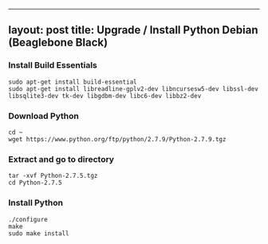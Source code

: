 
---
layout: post
title: Upgrade / Install Python Debian (Beaglebone Black)
---

### Install Build Essentials
```
sudo apt-get install build-essential
sudo apt-get install libreadline-gplv2-dev libncursesw5-dev libssl-dev libsqlite3-dev tk-dev libgdbm-dev libc6-dev libbz2-dev
```

### Download Python

```
cd ~
wget https://www.python.org/ftp/python/2.7.9/Python-2.7.9.tgz
```

### Extract and go to directory

```
tar -xvf Python-2.7.5.tgz
cd Python-2.7.5
```

### Install Python

```
./configure
make
sudo make install
```
